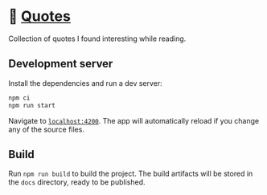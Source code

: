 # 📑 [Quotes](https://nicotakenotice.github.io/quotes)
Collection of quotes I found interesting while reading.

## Development server
Install the dependencies and run a dev server:

```bash
npm ci
npm run start
```

Navigate to [`localhost:4200`](http://localhost:4200). The app will automatically reload if you change any of the source files.

## Build
Run `npm run build` to build the project. The build artifacts will be stored in the `docs` directory, ready to be published.

